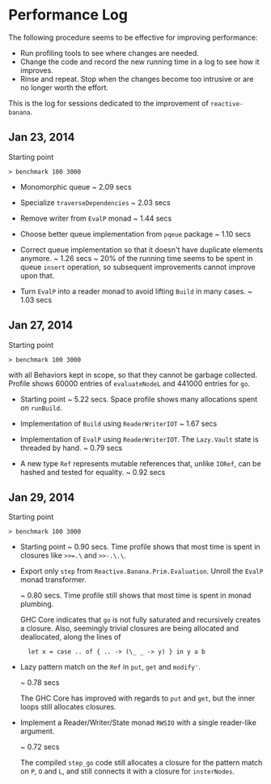 Performance Log
===============

The following procedure seems to be effective for improving performance:

* Run profiling tools to see where changes are needed.
* Change the code and record the new running time in a log to see how it improves.
* Rinse and repeat. Stop when the changes become too intrusive or are no longer worth the effort.

This is the log for sessions dedicated to the improvement of `reactive-banana`.

Jan 23, 2014
------------
Starting point

    > benchmark 100 3000

* Monomorphic queue
    ~ 2.09 secs

* Specialize `traverseDependencies`
    ~ 2.03 secs

* Remove writer from `EvalP` monad
    ~ 1.44 secs

* Choose better queue implementation from `pqeue` package
    ~ 1.10 secs

* Correct queue implementation so that it doesn't have duplicate elements anymore.
    ~ 1.26 secs
    ~ 20% of the running time seems to be spent in queue `insert` operation, so subsequent improvements cannot improve upon that.

* Turn `EvalP` into a reader monad to avoid lifting `Build` in many cases.
    ~ 1.03 secs


Jan 27, 2014
------------
Starting point

    > benchmark 100 3000

with all Behaviors kept in scope, so that they cannot be garbage collected. Profile shows 60000 entries of `evaluateNodeL` and 441000 entries for `go`.

* Starting point
    ~ 5.22 secs. Space profile shows many allocations spent on `runBuild`.

* Implementation of `Build` using `ReaderWriterIOT`
    ~ 1.67 secs

* Implementation of `EvalP` using `ReaderWriterIOT`. The `Lazy.Vault` state is threaded by hand. 
    ~ 0.79 secs

* A new type `Ref` represents mutable references that, unlike `IORef`, can be hashed and tested for equality.
    ~ 0.92 secs


Jan 29, 2014
------------
Starting point

    > benchmark 100 3000

* Starting point
    ~ 0.90 secs. Time profile shows that most time is spent in
    closures like `>>=.\` and `>>-.\.\`.

* Export only `step` from `Reactive.Banana.Prim.Evaluation`.
  Unroll the `EvalP` monad transformer.

    ~ 0.80 secs. Time profile still shows that most time is spent in monad plumbing.

    GHC Core indicates that `go` is not fully saturated and
    recursively creates a closure.
    Also, seemingly trivial closures are being allocated and deallocated,
    along the lines of
    
        let x = case .. of { .. -> (\_ _ -> y) } in y a b 

* Lazy pattern match on the `Ref` in `put`, `get` and `modify'`.

    ~ 0.78 secs

    The GHC Core has improved with regards to `put` and `get`,
    but the inner loops still allocates closures.

* Implement a Reader/Writer/State monad `RWSIO` with a single reader-like argument.

    ~ 0.72 secs

    The compiled `step_go` code still allocates a closure for the pattern match on
    `P`, `O` and `L`, and still connects it with a closure for `insterNodes`.

